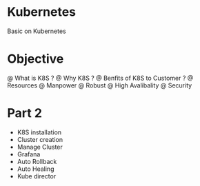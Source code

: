 # Kubernetes
Basic on Kubernetes

# Objective 

@ What is K8S ?
@ Why K8S ? 
@ Benfits of K8S to Customer ?
@ Resources
@ Manpower
@ Robust
@ High Avalibality 
@ Security 

# Part 2

* K8S installation
* Cluster creation
* Manage Cluster
* Grafana
* Auto Rollback
* Auto Healing
* Kube director
